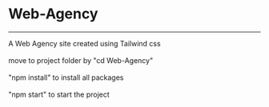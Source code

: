 # Web-Agency
<hr>
A Web Agency site created using Tailwind css
<br>
<br>
move to project folder by "cd Web-Agency"
<br>
<br>
"npm install" to install all packages
<br>
<br>
"npm start" to start the project